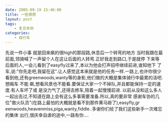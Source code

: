 ```yaml
---
date: 2005-09-19 15:46:00
title: 一些感想
layout: post
tags:
    - 复旦车协
categories:
    - 自行车
---
```

先说一件小事
就是回来飙的很high的那段路,休息后一个转弯的地方
当时我跟在最前面,领骑喊了一声留个人在这让后面的人转弯.正好我走到路口,于是就停
下来等后面的人,一会儿看到了easyfly过来了,本以为他会打声招呼继续前进,谁知他下
了车,说:"你先走吧,我留在这".让人感觉这本来就是他的任务一样.一路上,也许你很少
看到他,还有greenwoods,wanty等的身影,他们做的大概是集体骑行中最累的活吧.想飚车
不能
飙,想看风景也不能看.要保证大家一个不掉队,并且都能保持一定的速度.有人车坏了或
是没力气了,还得去修车,陪着一起慢慢前进.
以前从没和这么多人一起出去过,不知道在路上会有这么多事需要准备.所以,真的要非常
感谢车协的几位"救火队员"(在路上最怕的大概就是看不到那件黄马褂了),easyfly,gr
eenwoods,heavenmiss,piga,wanty,fiddle..多谢你们给了我们这些新手一次难忘的集体
出行,很庆幸自虐的途中,一路有你....
